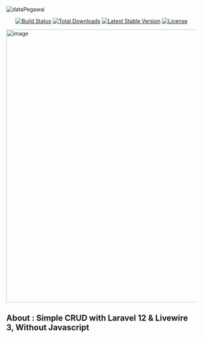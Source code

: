 
![dataPegawai](https://github.com/user-attachments/assets/95a3a31c-599b-43bb-9501-b56ca4d0843d)


<p align="center">
<a href="https://github.com/laravel/framework/actions"><img src="https://github.com/laravel/framework/workflows/tests/badge.svg" alt="Build Status"></a>
<a href="https://packagist.org/packages/laravel/framework"><img src="https://img.shields.io/packagist/dt/laravel/framework" alt="Total Downloads"></a>
<a href="https://packagist.org/packages/laravel/framework"><img src="https://img.shields.io/packagist/v/laravel/framework" alt="Latest Stable Version"></a>
<a href="https://packagist.org/packages/laravel/framework"><img src="https://img.shields.io/packagist/l/laravel/framework" alt="License"></a>
</p>

<img width="1205" height="722" alt="image" src="https://github.com/user-attachments/assets/212aa445-fabe-46c0-a78d-7d0d80ba67cc" />

## About : Simple CRUD with Laravel 12 & Livewire 3, Without Javascript
